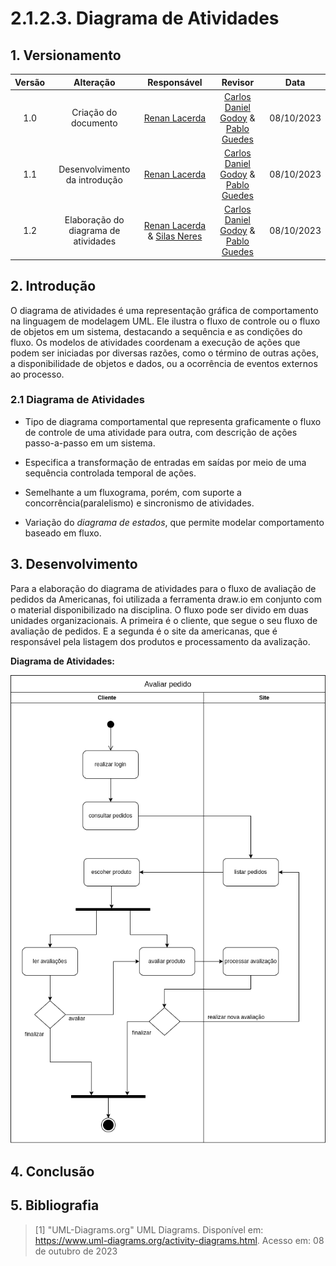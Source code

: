 # 2.1.2.3. Diagrama de Atividades

## 1. Versionamento


| Versão |           Alteração           |  Responsável   |   Revisor    | Data |
| :----: | :-------------------------------------------------: | :----------------: | :----------------: | :---: |
| 1.0  | Criação do documento  | [Renan Lacerda](https://github.com/lacerdaRenan) | [Carlos Daniel Godoy](https://github.com/CDGodoy) & [Pablo Guedes](https://github.com/PabloChristianno) | 08/10/2023 |
| 1.1  | Desenvolvimento da introdução| [Renan Lacerda](https://github.com/lacerdaRenan) | [Carlos Daniel Godoy](https://github.com/CDGodoy) & [Pablo Guedes](https://github.com/PabloChristianno) | 08/10/2023 |
| 1.2  | Elaboração do diagrama de atividades | [Renan Lacerda](https://github.com/lacerdaRenan) & [Silas Neres](https://github.com/Silas-neres) | [Carlos Daniel Godoy](https://github.com/CDGodoy) & [Pablo Guedes](https://github.com/PabloChristianno) | 08/10/2023 |


## 2. Introdução

O diagrama de atividades é uma representação gráfica de comportamento na linguagem de modelagem UML. Ele ilustra o fluxo de controle ou o fluxo de objetos em um sistema, destacando a sequência e as condições do fluxo. Os modelos de atividades coordenam a execução de ações que podem ser iniciadas por diversas razões, como o término de outras ações, a disponibilidade de objetos e dados, ou a ocorrência de eventos externos ao processo.

### 2.1 Diagrama de Atividades
    
- Tipo de diagrama comportamental que representa graficamente o fluxo de controle de uma atividade para outra, com descrição de ações passo-a-passo em um sistema.

- Especifica a transformação de entradas em saídas por meio de uma sequência controlada temporal de ações.

- Semelhante a um fluxograma, porém, com suporte a concorrência(paralelismo) e sincronismo de atividades.

- Variação do *diagrama de estados*, que permite modelar comportamento baseado em fluxo.

## 3. Desenvolvimento

Para a elaboração do diagrama de atividades para o fluxo de avaliação de pedidos da Americanas, foi utilizada a ferramenta draw.io em conjunto com o material disponibilizado na disciplina. O fluxo pode ser divido em duas unidades organizacionais. A primeira é o cliente, que segue o seu fluxo de avaliação de pedidos. E a segunda é o site da americanas, que é responsável pela listagem dos produtos e processamento da avalização.

**Diagrama de Atividades:**

![Diagrama](../img/diagramadeatividades.png)

## 4. Conclusão

## 5. Bibliografia

> [1] "UML-Diagrams.org" UML Diagrams. Disponível em: https://www.uml-diagrams.org/activity-diagrams.html. Acesso em: 08 de outubro de 2023
